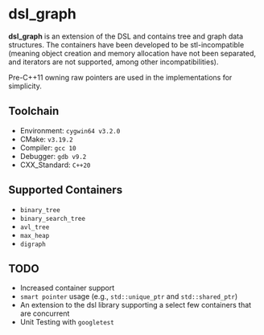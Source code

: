 # dsl_graph

**dsl_graph** is an extension of the DSL and contains tree and graph data structures. The containers have been developed to be stl-incompatible (meaning object creation and memory allocation have not been separated, and iterators are not supported, among other incompatibilities). 

Pre-C++11 owning raw pointers are used in the implementations for simplicity.  

## Toolchain
* Environment: `cygwin64 v3.2.0`
* CMake: `v3.19.2`
* Compiler: `gcc 10`
* Debugger: `gdb v9.2`
* CXX_Standard: `C++20`

## Supported Containers
* `binary_tree`
* `binary_search_tree`
* `avl_tree`
* `max_heap`
* `digraph`

## TODO
* Increased container support
* `smart pointer` usage (e.g., `std::unique_ptr` and `std::shared_ptr`)
* An extension to the dsl library supporting a select few containers that are concurrent
* Unit Testing with `googletest`
